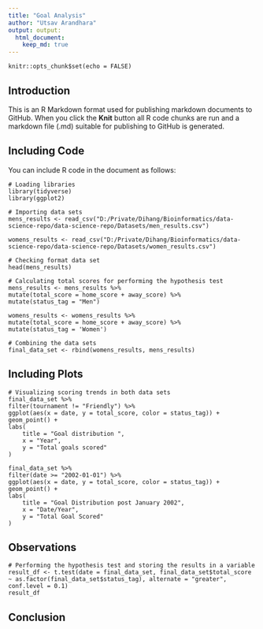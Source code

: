```yaml
---
title: "Goal Analysis"
author: "Utsav Arandhara"
output: output:  
  html_document:
    keep_md: true
---
```


```{r setup, include=FALSE}
knitr::opts_chunk$set(echo = FALSE)
```

## Introduction

This is an R Markdown format used for publishing markdown documents to GitHub. When you click the **Knit** button all R code chunks are run and a markdown file (.md) suitable for publishing to GitHub is generated.

## Including Code

You can include R code in the document as follows:

```{r import, echo=FALSE, message=FALSE}
# Loading libraries
library(tidyverse)
library(ggplot2)

# Importing data sets
mens_results <- read_csv("D:/Private/Dihang/Bioinformatics/data-science-repo/data-science-repo/Datasets/men_results.csv")

womens_results <- read_csv("D:/Private/Dihang/Bioinformatics/data-science-repo/data-science-repo/Datasets/women_results.csv")

# Checking format data set
head(mens_results)

# Calculating total scores for performing the hypothesis test
mens_results <- mens_results %>%
mutate(total_score = home_score + away_score) %>%
mutate(status_tag = "Men")

womens_results <- womens_results %>%
mutate(total_score = home_score + away_score) %>%
mutate(status_tag = 'Women')

# Combining the data sets
final_data_set <- rbind(womens_results, mens_results)
```

## Including Plots

```{r visualization, echo=FALSE, message=FALSE}
# Visualizing scoring trends in both data sets
final_data_set %>% 
filter(tournament != "Friendly") %>%
ggplot(aes(x = date, y = total_score, color = status_tag)) + 
geom_point() +
labs(
    title = "Goal distribution ",
    x = "Year",
    y = "Total goals scored"
)

final_data_set %>%
filter(date >= "2002-01-01") %>%
ggplot(aes(x = date, y = total_score, color = status_tag)) +
geom_point() +
labs(
    title = "Goal Distribution post January 2002",
    x = "Date/Year",
    y = "Total Goal Scored"
)
```

## Observations

```{r test, echo=FALSE, message=FALSE}
# Performing the hypothesis test and storing the results in a variable
result_df <- t.test(date = final_data_set, final_data_set$total_score ~ as.factor(final_data_set$status_tag), alternate = "greater", conf.level = 0.1)
result_df
```

## Conclusion
